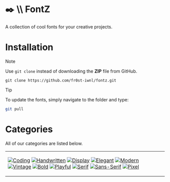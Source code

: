 # ✒️ \\\ FontZ
A collection of cool fonts for your creative projects.

# Installation
> [!NOTE]
> Use `git clone` instead of downloading the **ZIP** file from GitHub.
> ```
> git clone https://github.com/fr0st-iwnl/fontz.git
> ```


> [!TIP]
> To update the fonts, simply navigate to the folder and type:
>
> ```bash
> git pull
> ```
# Categories
All of our categories are listed below.

<div align="left">
  <table><tr><td>

[![Coding](https://placehold.co/130x30/2A2D34/F1F4F8?text=Coding&font=Playfair%20Display)]()
[![Handwritten](https://placehold.co/130x30/5A3D49/F1F4F8?text=Handwritten&font=Playfair%20Display)]()
[![Display](https://placehold.co/130x30/4E5C6D/F1F4F8?text=Display&font=Playfair%20Display)]()
[![Elegant](https://placehold.co/130x30/3A4B60/F1F4F8?text=Elegant&font=Playfair%20Display)]()
[![Modern](https://placehold.co/130x30/2B3C3D/F1F4F8?text=Modern&font=Playfair%20Display)]()
[![Vintage](https://placehold.co/130x30/5C6371/F1F4F8?text=Vintage&font=Playfair%20Display)]()
[![Bold](https://placehold.co/130x30/6D3E4F/F1F4F8?text=Bold&font=Playfair%20Display)]()
[![Playful](https://placehold.co/130x30/3E4750/F1F4F8?text=Playful&font=Playfair%20Display)]()
[![Serif](https://placehold.co/130x30/2A2D34/F1F4F8?text=Serif&font=Playfair%20Display)]()
[![Sans-Serif](https://placehold.co/130x30/4E5C6D/F1F4F8?text=Sans-Serif&font=Playfair%20Display)]()
[![Pixel](https://placehold.co/130x30/3D3A47/F1F4F8?text=Pixel&font=Playfair%20Display)]()
  </td></tr></table>
</div>
